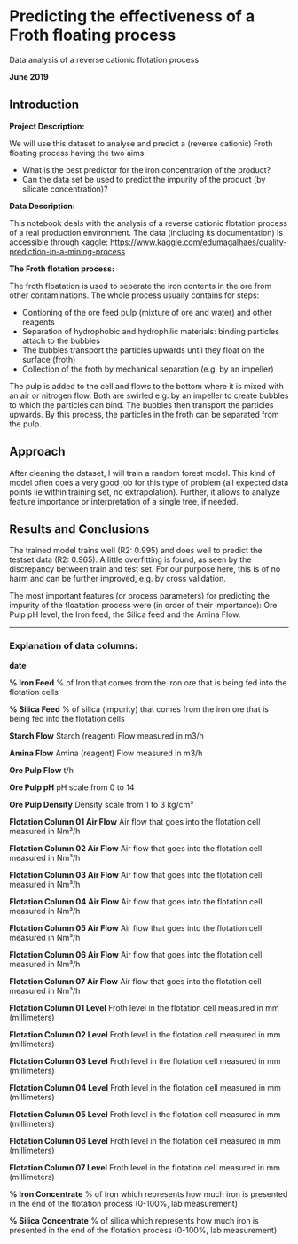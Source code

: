 # Predicting the effectiveness of a Froth floating process

Data analysis of a reverse cationic flotation process

**June 2019**

## Introduction

**Project Description:**

We will use this dataset to analyse and predict a (reverse cationic) Froth floating process having the two aims:
* What is the best predictor for the iron concentration of the product?
* Can the data set be used to predict the impurity of the product (by silicate concentration)?

**Data Description:** 

This notebook deals with the analysis of a reverse cationic flotation process of a real production environment. The data (including its documentation) is accessible through kaggle: https://www.kaggle.com/edumagalhaes/quality-prediction-in-a-mining-process

**The Froth flotation process:**

The froth floatation is used to seperate the iron contents in the ore from other contaminations. The whole process usually contains for steps:

- Contioning of the ore feed pulp (mixture of ore and water) and other reagents
- Separation of hydrophobic and hydrophilic materials: binding particles attach to the bubbles
- The bubbles transport the particles upwards until they float on the surface (froth)
- Collection of the froth by mechanical separation (e.g. by an impeller)

The pulp is added to the cell and flows to the bottom where it is mixed with an air or nitrogen flow. Both are swirled e.g. by an impeller to create bubbles to which the particles can bind. The bubbles then transport the particles upwards. By this process, the particles in the froth can be separated from the pulp.

## Approach

After cleaning the dataset, I will train a random forest model. This kind of model often does a very good job for this type of problem (all expected data points lie within training set, no extrapolation). Further, it allows to analyze feature importance or interpretation of a single tree, if needed.

## Results and Conclusions

The trained model trains well (R2: 0.995) and does well to predict the testset data (R2: 0.965). A little overfitting is found, as seen by the discrepancy between train and test set. For our purpose here, this is of no harm and can be further improved, e.g. by cross validation.

The most important features (or process parameters) for predicting the impurity of the floatation process were (in order of their importance): Ore Pulp pH level, the Iron feed, the Silica feed and the Amina Flow. 






---

### Explanation of data columns:

**date**

**% Iron Feed** % of Iron that comes from the iron ore that is being fed into the flotation cells

**% Silica Feed**			% of silica (impurity) that comes from the iron ore that is being fed into the flotation cells

**Starch Flow**			Starch (reagent) Flow measured in m3/h

**Amina Flow**			Amina (reagent) Flow measured in m3/h

**Ore Pulp Flow**			t/h

**Ore Pulp pH**			pH scale from 0 to 14

**Ore Pulp Density**		Density scale from 1 to 3 kg/cm³

**Flotation Column 01 Air Flow**	Air flow that goes into the flotation cell measured in Nm³/h

**Flotation Column 02 Air Flow**	Air flow that goes into the flotation cell measured in Nm³/h

**Flotation Column 03 Air Flow**	Air flow that goes into the flotation cell measured in Nm³/h

**Flotation Column 04 Air Flow**	Air flow that goes into the flotation cell measured in Nm³/h

**Flotation Column 05 Air Flow**	Air flow that goes into the flotation cell measured in Nm³/h

**Flotation Column 06 Air Flow**	Air flow that goes into the flotation cell measured in Nm³/h

**Flotation Column 07 Air Flow** Air flow that goes into the flotation cell measured in Nm³/h

**Flotation Column 01 Level**	Froth level in the flotation cell measured in mm (millimeters)

**Flotation Column 02 Level**	Froth level in the flotation cell measured in mm (millimeters)

**Flotation Column 03 Level**	Froth level in the flotation cell measured in mm (millimeters)

**Flotation Column 04 Level**	Froth level in the flotation cell measured in mm (millimeters)

**Flotation Column 05 Level**	Froth level in the flotation cell measured in mm (millimeters)

**Flotation Column 06 Level** 	Froth level in the flotation cell measured in mm (millimeters)

**Flotation Column 07 Level**	Froth level in the flotation cell measured in mm (millimeters)

**% Iron Concentrate** % of Iron which represents how much iron is presented in the end of the flotation process (0-100%, lab measurement)

**% Silica Concentrate** % of silica which represents how much iron is presented in the end of the flotation process (0-100%, lab measurement)

